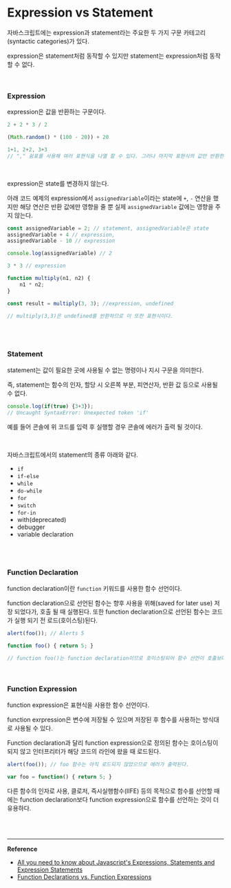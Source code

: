 # Expression vs Statement

자바스크립트에는 expression과 statement라는 주요한 두 가지 구문 카테고리(syntactic categories)가 있다. 

expression은 statement처럼 동작할 수 있지만 statement는 expression처럼 동작할 수 없다.

<br>

### Expression

expression은 값을 반환하는 구문이다. 

```javascript
2 + 2 * 3 / 2

(Math.random() * (100 - 20)) + 20

1+1, 2+2, 3+3
// "," 쉼표를 사용해 여러 표현식을 나열 할 수 있다. 그러나 마지막 표현식의 값만 반환한다.
```

<br>

expression은 state를 변경하지 않는다. 

아래 코드 예제의 expression에서 `assignedVariable`이라는 state에 `+`, `-` 연산을 했지만 해당 연산은 반환 값에만 영향을 줄 뿐 실제 `assignedVariable` 값에는 영향을 주지 않는다.

```javascript
const assignedVariable = 2; // statement, assignedVariable은 state
assignedVariable + 4 // expression, 
assignedVariable - 10 // expression

console.log(assignedVariable) // 2
```

```javascript
3 * 3 // expression

function multiply(n1, n2) {
	n1 * n2;
}

const result = multiply(3, 3); //expression, undefined

// multiply(3,3)은 undefined를 반환하므로 이 또한 표현식이다.
```

<br>

<br>

### Statement

statement는 값이 필요한 곳에 사용될 수 없는 명령이나 지시 구문을 의미한다. 

즉, statement는 함수의 인자,  할당 시 오른쪽 부분, 피연산자, 반환 값 등으로 사용될 수 없다. 

```javascript
console.log(if(true) {3+3}); 
// Uncaught SyntaxError: Unexpected token 'if'
```

예를 들어 콘솔에 위 코드를 입력 후 실행할 경우 콘솔에 에러가 출력 될 것이다. 

<br>

자바스크립트에서의 statement의 종류 아래와 같다.

- `if`
- `if-else`
- `while`
- `do-while`
- `for`
- `switch`
- `for-in`
- with(deprecated)
- debugger
- variable declaration

<br>

<br>

### Function Declaration

function declaration이란 `function` 키워드를 사용한 함수 선언이다.

function declaration으로 선언된 함수는 향후 사용을 위해(saved for later use) 저장 되었다가, 호출 될 때 실행된다. 또한 function declaration으로 선언된 함수는 코드가 실행 되기 전 로드(호이스팅)된다.

```javascript
alert(foo()); // Alerts 5

function foo() { return 5; }

// function foo()는 function declaration이므로 호이스팅되어 함수 선언이 호출보다 뒷 라인에 위치하더라도 정상적으로 실행된다.
```

<br>

### Function Expression

function expression은 표현식을 사용한 함수 선언이다.

function exrpression은 변수에 저장될 수 있으며 저장된 후 함수를 사용하는 방식대로 사용될 수 있다.

Function declaration과 달리 function expression으로 정의된 함수는 호이스팅이 되지 않고 인터프리터가 해당 코드의 라인에 왔을 때 로드된다.

```javascript
alert(foo()); // foo 함수는 아직 로드되지 않았으므로 에러가 출력된다.

var foo = function() { return 5; }
```

다른 함수의 인자로 사용, 클로저, 즉시실행함수(IIFE) 등의 목적으로 함수를 선언할 때에는 function declaration보다 function expression으로 함수를 선언하는 것이 더 유용하다.

<br>

<br>


------

**Reference**

- [All you need to know about Javascript's Expressions, Statements and Expression Statements](https://dev.to/promhize/javascript-in-depth-all-you-need-to-know-about-expressions-statements-and-expression-statements-5k2)
- [Function Declarations vs. Function Expressions](https://medium.com/@mandeep1012/function-declarations-vs-function-expressions-b43646042052)